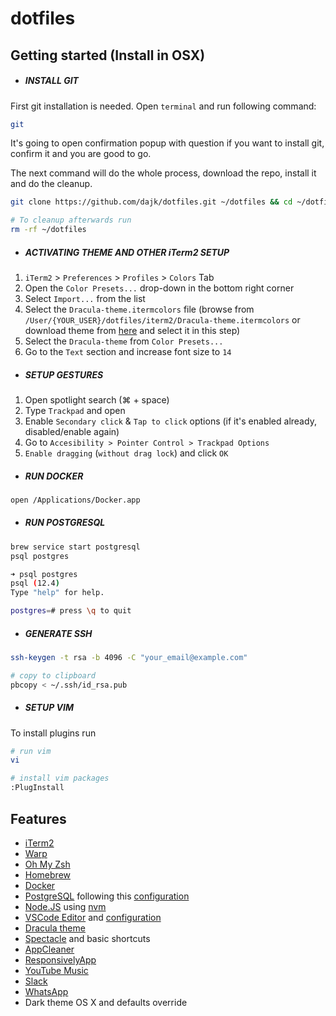 # dotfiles

## Getting started (Install in OSX)

- ##### INSTALL GIT

First git installation is needed. Open `terminal` and run following command:

```sh
git
```

It's going to open confirmation popup with question if you want to install git, confirm it and you are good to go.

The next command will do the whole process, download the repo, install it and do the cleanup.

```sh
git clone https://github.com/dajk/dotfiles.git ~/dotfiles && cd ~/dotfiles && ./install.sh

# To cleanup afterwards run
rm -rf ~/dotfiles
```

- ##### ACTIVATING THEME AND OTHER iTerm2 SETUP

1. `iTerm2` > `Preferences` > `Profiles` > `Colors` Tab
2. Open the `Color Presets...` drop-down in the bottom right corner
3. Select `Import...` from the list
4. Select the `Dracula-theme.itermcolors` file (browse from `/User/{YOUR_USER}/dotfiles/iterm2/Dracula-theme.itermcolors` or download theme from [here](https://raw.githubusercontent.com/dajk/dotfiles/master/iterm2/Dracula-theme.itermcolors) and select it in this step)
5. Select the `Dracula-theme` from `Color Presets...`
6. Go to the `Text` section and increase font size to `14`

- ##### SETUP GESTURES

1. Open spotlight search (⌘ + space)
2. Type `Trackpad` and open
3. Enable `Secondary click` & `Tap to click` options (if it's enabled already, disabled/enable again)
4. Go to `Accesibility > Pointer Control > Trackpad Options`
5. `Enable dragging` (`without drag lock`) and click `OK`

- ##### RUN DOCKER

```sh
open /Applications/Docker.app
```

- ##### RUN POSTGRESQL

```sh
brew service start postgresql
psql postgres
```

```sh
➜ psql postgres
psql (12.4)
Type "help" for help.

postgres=# press \q to quit
```

- ##### GENERATE SSH

```sh
ssh-keygen -t rsa -b 4096 -C "your_email@example.com"

# copy to clipboard
pbcopy < ~/.ssh/id_rsa.pub
```

- ##### SETUP VIM

To install plugins run

```sh
# run vim
vi

# install vim packages
:PlugInstall
```

## Features

- [iTerm2](https://iterm2.com/)
- [Warp](https://www.warp.dev/)
- [Oh My Zsh](https://github.com/robbyrussell/oh-my-zsh)
- [Homebrew](http://brew.sh/)
- [Docker](https://www.docker.com/)
- [PostgreSQL](https://www.postgresql.org/) following this [configuration](https://gist.github.com/ibraheem4/ce5ccd3e4d7a65589ce84f2a3b7c23a3)
- [Node.JS](https://nodejs.org/en/) using [nvm](https://github.com/nvm-sh/nvm)
- [VSCode Editor](https://github.com/dajk/dotfiles/tree/master/vscode) and [configuration](https://github.com/dajk/dotfiles/tree/master/vscode)
- [Dracula theme](https://draculatheme.com/terminal/)
- [Spectacle](https://www.spectacleapp.com) and basic shortcuts
- [AppCleaner](https://freemacsoft.net/appcleaner/)
- [ResponsivelyApp](https://responsively.app/)
- [YouTube Music](https://music.youtube.com/)
- [Slack](https://slack.com/intl/en-de/)
- [WhatsApp](https://web.whatsapp.com/)
- Dark theme OS X and defaults override

